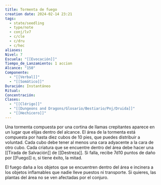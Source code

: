 ```yaml
---
title: Tormenta de fuego
creation date: 2024-02-14 23:21
tags:
  - state/seedling
  - type/note
  - conj/lv7
  - c/cle
  - c/dru
  - c/hec
aliases: 
Nivel: 7
Escuela: "[[Evocación]]"
Tiempo_de_Lanzamiento: 1 accion
Alcance: "150"
Componente:
  - "[[Verbal]]"
  - "[[Somático]]"
Duración: Instantáneo
Ritual: 
Concentración: 
Clases:
  - "[[Clérigo]]"
  - "[[Dungeons and Dragons/Glosario/Bestiario/Pnj/Druida]]"
  - "[[Hechicero]]"
---
```

Una tormenta compuesta por una cortina de llamas crepitantes aparece en un lugar que elijas dentro del alcance. El área de la tormenta está compuesta por hasta diez cubos de 10 pies, que puedes distribuir a voluntad. Cada cubo debe tener al menos una cara adyacente a la cara de otro cubo. Cada criatura que se encuentre dentro del área debe hacer una [[Tirada de Salvación]] de [[Destreza]]. Si falla, recibe 7d10 puntos de daño por [[Fuego]] o, si tiene éxito, la mitad.

El fuego daña a los objetos que se encuentren dentro del área e incinera a los objetos inflamables que nadie lleve puestos ni transporte. Si quieres, las plantas del área no se ven afectadas por el conjuro.
